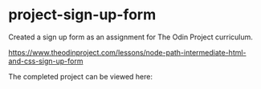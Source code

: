 # project-sign-up-form

Created a sign up form as an assignment for The Odin Project curriculum. 

https://www.theodinproject.com/lessons/node-path-intermediate-html-and-css-sign-up-form

The completed project can be viewed here: 